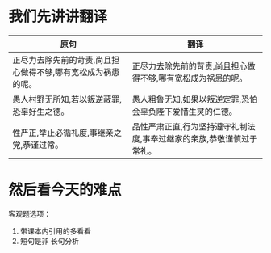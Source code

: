 
# 我们先讲讲翻译
|原句|翻译|
|-----|-----|
|正尽力去除先前的苛责,尚且担心做得不够,哪有宽松成为祸患的呢。|正尽力去除先前的苛责,尚且担心做得不够,哪有宽松成为祸患的呢。|
|愚人村野无所知,若以叛逆蔽罪,恐辜好生之德。|愚人粗鲁无知,如果以叛逆定罪,恐怕会辜负陛下爱惜生灵的仁德。|
|性严正,举止必循礼度,事继亲之党,恭谨过常。|品性严肃正直,行为坚持遵守礼制法度,事奉过继家的亲族,恭敬谨慎过于常礼。|

# 然后看今天的难点

客观题选项：
1. 带课本内引用的多看看
2. 短句是非 长句分析